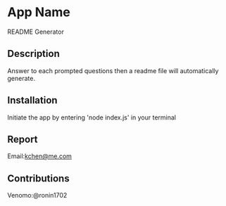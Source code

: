 
# App Name
 README Generator

## Description
Answer to each prompted questions then a readme file will automatically generate.

## Installation
Initiate the app by entering 'node index.js' in your terminal

## Report
Email:kchen@me.com

## Contributions
Venomo:@ronin1702

